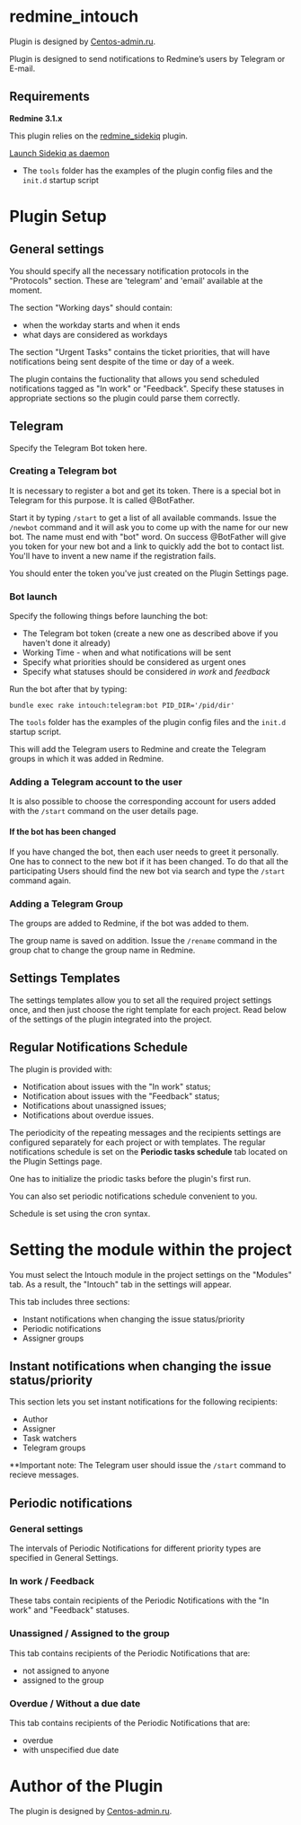# redmine_intouch

Plugin is designed by [Centos-admin.ru](http://centos-admin.ru/).

Plugin is designed to send notifications to Redmine’s users by Telegram or E-mail.

## Requirements

**Redmine 3.1.x**

This plugin relies on the [redmine_sidekiq](https://github.com/ogom/redmine_sidekiq) plugin.

[Launch Sidekiq as daemon](https://github.com/mperham/sidekiq/wiki/Deployment#daemonization)

* The `tools` folder has the examples of the plugin config files and the `init.d` startup script

# Plugin Setup

## General settings

You should specify all the necessary notification protocols in the "Protocols" section. These are 'telegram' and 'email' available at the moment.

The section "Working days" should contain: 

* when the workday starts and when it ends
* what days are considered as workdays

The section "Urgent Tasks" contains the ticket priorities, that will have notifications being sent despite of the time or day of a week.

The plugin contains the fuctionality that allows you send scheduled notifications tagged as "In work" or "Feedback". Specify these statuses in appropriate sections so the plugin could parse them correctly.

## Telegram

Specify the Telegram Bot token here.

### Creating a Telegram bot

It is necessary to register a bot and get its token. There is a special bot in Telegram for this purpose. It is called @BotFather.

Start it by typing `/start` to get a list of all available commands.
Issue the  `/newbot` command and it will ask you to come up with the name for our new bot.
The name must end with "bot" word.
On success @BotFather will give you token for your new bot and a link to quickly add the bot to contact list.
You'll have to invent a new name if the registration fails.

You should enter the token you've just created on the Plugin Settings page.

### Bot launch

Specify the following things before launching the bot:

* The Telegram bot token (create a new one as described above if you haven't done it already)
* Working Time - when and what notifications will be sent
* Specify what priorities should be considered as urgent ones
* Specify what statuses should be considered _in work_ and _feedback_

Run the bot after that by typing:

```shell
bundle exec rake intouch:telegram:bot PID_DIR='/pid/dir'
```

The `tools` folder has the examples of the plugin config files and the `init.d` startup script.

This will add the Telegram users to Redmine and create the Telegram groups in which it was added in Redmine.

### Adding a Telegram account to the user

It is also possible to choose the corresponding account for users added with the `/start` command on the user details page.

#### If the bot has been changed

If you have changed the bot, then each user needs to greet it personally.
One has to connect to the new bot if it has been changed. To do that all the participating Users should find the new bot via search and type the `/start` command again.

### Adding a Telegram Group

The groups are added to Redmine, if the bot was added to them.

The group name is saved on addition. Issue the `/rename` command in the group chat to change the group name in Redmine.

## Settings Templates

The settings templates allow you to set all the required project settings once, and then just choose the right template for each project.
Read below of the settings of the plugin integrated into the project.

## Regular Notifications Schedule

The plugin is provided with:

* Notification about issues with the "In work" status;
* Notification about issues with the "Feedback" status;
* Notifications about unassigned issues;
* Notifications about overdue issues.

The periodicity of the repeating messages and the recipients settings are configured separately for each project or with templates.
The regular notifications schedule is set on the **Periodic tasks schedule** tab located on the Plugin Settings page.

One has to initialize the priodic tasks before the plugin's first run.

You can also set periodic notifications schedule convenient to you.

Schedule is set using the cron syntax.

# Setting the module within the project

You must select the Intouch module in the project settings on the "Modules" tab.
As a result, the "Intouch" tab in the settings will appear.

This tab includes three sections:

* Instant notifications when changing the issue status/priority
* Periodic notifications
* Assigner groups

## Instant notifications when changing the issue status/priority

This section lets you set instant notifications for the following recipients:

* Author
* Assigner
* Task watchers
* Telegram groups

**Important note: The Telegram user should issue the `/start` command to recieve messages.

## Periodic notifications

### General settings

The intervals of Periodic Notifications for different priority types are specified in General Settings.

### In work / Feedback

These tabs contain recipients of the Periodic Notifications with the "In work" and "Feedback" statuses.

### Unassigned / Assigned to the group

This tab contains recipients of the Periodic Notifications that are:

* not assigned to anyone
* assigned to the group

### Overdue / Without a due date

This tab contains recipients of the Periodic Notifications that are:

* overdue
* with unspecified due date

# Author of the Plugin

The plugin is designed by [Centos-admin.ru](http://centos-admin.ru/).

